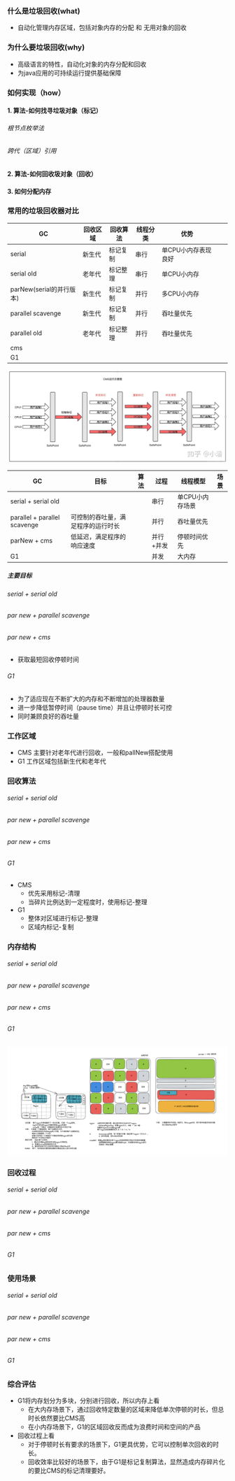 
### 什么是垃圾回收(what)
* 自动化管理内存区域，包括对象内存的分配 和 无用对象的回收

### 为什么要垃圾回收(why)
* 高级语言的特性，自动化对象的内存分配和回收
* 为java应用的可持续运行提供基础保障

### 如何实现（how）
#### 1. 算法-如何找寻垃圾对象（标记）
###### 根节点枚举法
###### 跨代（区域）引用
#### 2. 算法-如何回收圾对象（回收）
#### 3. 如何分配内存

### 常用的垃圾回收器对比

| GC                  | 回收区域 | 回收算法 | 线程分类 | 优势          |   |   |
|---------------------|------|------|------|-------------|---|---|
| serial              | 新生代  | 标记复制 | 串行   | 单CPU小内存表现良好 |   |   |
| serial old          | 老年代  | 标记整理 | 串行   | 单CPU小内存     |   |   |
| parNew(serial的并行版本) | 新生代  | 标记复制 | 并行   | 多CPU小内存     |   |   |
| parallel scavenge   | 新生代  | 标记复制 | 并行   | 吞吐量优先       |   |   |
| parallel old        | 老年代  | 标记整理 | 并行   | 吞吐量优先       |   |   |
| cms                 |      |      |      |             |   |   |
| G1                  |      |      |      |             |   |   |

![img.png](../resource/cms线程模型.png)

| GC                           | 目标                | 算法 | 过程    | 线程模型      | 场景 |
|------------------------------|-------------------|----|-------|-----------|----|
| serial + serial old          |                   |    | 串行    | 单CPU小内存场景 |
| parallel + parallel scavenge | 可控制的吞吐量，满足程序的运行时长 |    | 并行    | 吞吐量优先     |
| parNew + cms                 | 低延迟，满足程序的响应速度     |    | 并行+并发 | 停顿时间优先    |
| G1                           |                   |    | 并发    | 大内存       |

##### 主要目标
###### serial + serial old

###### par new + parallel scavenge

###### par new + cms
* 获取最短回收停顿时间

###### G1
* 为了适应现在不断扩大的内存和不断增加的处理器数量
* 进一步降低暂停时间（pause time）并且让停顿时长可控
* 同时兼顾良好的吞吐量

### 工作区域
* CMS 主要针对老年代进行回收，一般和pallNew搭配使用
* G1 工作区域包括新生代和老年代

### 回收算法
###### serial + serial old

###### par new + parallel scavenge

###### par new + cms

###### G1
* CMS 
  * 优先采用标记-清理
  * 当碎片比例达到一定程度时，使用标记-整理
* G1
  * 整体对区域进行标记-整理
  * 区域内标记-复制

### 内存结构
###### serial + serial old

###### par new + parallel scavenge

###### par new + cms

###### G1
![](../resource/g1Mem.png)

### 回收过程
###### serial + serial old

###### par new + parallel scavenge

###### par new + cms

###### G1

### 使用场景
###### serial + serial old

###### par new + parallel scavenge

###### par new + cms

###### G1

### 综合评估
* G1将内存划分为多块，分别进行回收，所以内存上看
  * 在大内存场景下，通过回收特定数量的区域来降低单次停顿的时长，但总时长依然要比CMS高
  * 在小内存场景下，G1的区域回收反而成为浪费时间和空间的产品
* 回收过程上看
  * 对于停顿时长有要求的场景下，G1更具优势，它可以控制单次回收的时长。
  * 回收效率比较好的场景下，由于G1是标记复制算法，显然造成内存碎片化的要比CMS的标记清理要好。
